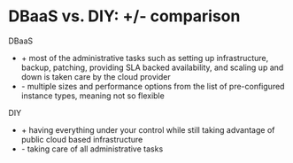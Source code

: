 # DBaaS vs. DIY: +/- comparison

DBaaS

- \+ most of the administrative tasks such as setting up infrastructure, backup, patching, providing SLA backed availability, and scaling up and down is taken care by the cloud provider
- \- multiple sizes and performance options from the list of pre-configured instance types, meaning not so flexible

DIY

- \+ having everything under your control while still taking advantage of public cloud based infrastructure
- \- taking care of all administrative tasks
